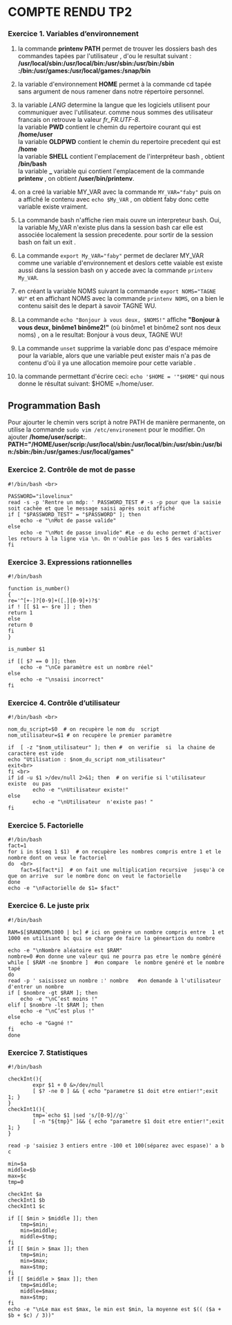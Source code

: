 # COMPTE RENDU  TP2

### Exercice 1. Variables d’environnement 

1.  la commande  **printenv PATH**  permet  de trouver  les dossiers bash des commandes tapées par l'utilisateur , d'ou le resultat suivant : <br>
 **/usr/local/sbin:/usr/local/bin:/usr/sbin:/usr/bin:/sbin :/bin:/usr/games:/usr/local/games:/snap/bin**
   
2. la variable  d'environnement **HOME** permet à la commande cd tapée sans argument de nous ramener dans notre répertoire personnel.

3. la variable *LANG*  determine la langue que les logiciels utilisent pour communiquer avec l'utilisateur. comme nous sommes  des utilisateur francais  on retrouve  la valeur *fr_FR.UTF-8*. <br>
la variable **PWD**  contient le chemin du repertoire  courant qui est **/home/user** <br>
la variable **OLDPWD**  contient le chemin  du repertoire precedent qui est **/home** <br>
la variable **SHELL** contient  l'emplacement de l'interpréteur bash , obtient **/bin/bash** <br>
la variable **_**  variable qui contient l'emplacement de la commande **printenv** , on obtient **/user/bin/printenv**.

4. on a creé la variable MY_VAR avec la commande `MY_VAR="faby"` puis on a affiché le contenu avec `echo $My_VAR` , on obtient faby donc cette variable existe vraiment.

5. La commande bash n'affiche rien mais ouvre un interpreteur bash.
Oui, la variable My_VAR n'existe plus dans la session bash car elle est associée localement la session precedente. pour sortir de la session bash on fait un exit .

6. La commande `export My_VAR="faby"` permet de declarer MY_VAR comme une variable d'environnement et deslors cette vaiable est existe aussi dans la session  bash  on  y accede avec la  commande `printenv My_VAR`.

7. en créant la variable NOMS suivant la commande `export NOMS="TAGNE WU"` et en affichant NOMS avec la commande `printenv NOMS`, on a bien le contenu saisit des le depart à savoir  TAGNE WU.

8. La commande `echo "Bonjour à vous deux, $NOMS!"`  aﬀiche  __"Bonjour à vous deux, binôme1 binôme2!"__ (où binôme1 et binôme2 sont nos deux noms) , on a le resultat: Bonjour à vous deux, TAGNE WU!

9. La commande `unset` supprime la variable donc pas d'espace mémoire pour la variable, alors que une variable peut exister mais n'a pas de contenu d'où il ya une allocation memoire  pour cette variable .

10. la commande permettant d'écrire ceci: `echo '$HOME = '"$HOME"` qui nous donne le résultat suivant: $HOME =/home/user.

## Programmation Bash

Pour ajourter le chemin vers script à notre PATH de manière permanente, on utilise la commande `sudo vim /etc/environement` pour le modifier. On ajouter **/home/user/script:**. <br>
**PATH="/HOME/user/scrip:/usr/local/sbin:/usr/local/bin:/usr/sbin:/usr/bin:/sbin:/bin:/usr/games:/usr/local/games"**

### Exercice 2. Contrôle de mot de passe
```shell
#!/bin/bash <br>

PASSWORD="ilovelinux" 
read -s -p 'Rentre un mdp: ' PASSWORD_TEST # -s -p pour que la saisie soit cachée et que le message saisi après soit affiché
if [ "$PASSWORD_TEST" = "$PASSWORD" ]; then 
    echo -e "\nMot de passe valide" 
else 
    echo -e "\nMot de passe invalide" #Le -e du echo permet d'activer les retours à la ligne via \n. On n'oublie pas les $ des variables
fi 
   ```
   ### Exercice 3. Expressions rationnelles 
```shell
#!/bin/bash

function is_number()
{
re='^[+-]?[0-9]+([.][0-9]+)?$'
if ! [[ $1 =~ $re ]] ; then
return 1
else
return 0
fi
}

is_number $1

if [[ $? == 0 ]]; then
    echo -e "\nCe paramètre est un nombre réel"
else
    echo -e "\nsaisi incorrect"
fi
```


### Exercice 4. Contrôle d’utilisateur
```shell
#!/bin/bash <br>

nom_du_script=$0  # on recupère le nom du  script
nom_utilisateur=$1 # on recupère le premier paramètre 

if  [ -z "$nom_utilisateur" ]; then #  on verifie  si  la chaine de caractère est vide 
echo "Utilisation : $nom_du_script nom_utilisateur"
exit<br> 
fi <br>
if id -u $1 >/dev/null 2>&1; then  # on verifie si l'utilisateur existe  ou pas
        echo -e "\nUtilisateur existe!" 
else
        echo -e "\nUtilisateur  n'existe pas! " 
fi 
```


### Exercice 5. Factorielle
```shell
#!/bin/bash
fact=1 
for i in $(seq 1 $1)  # on recupère les nombres compris entre 1 et le nombre dont on veux le factoriel 
do  <br>
    fact=$[fact*i]  # on fait une multiplication recursive  jusqu'à ce que on arrive  sur le nombre donc on veut le factorielle 
done 
echo -e "\nFactorielle de $1= $fact" 
```


### Exercice 6. Le juste prix
```shell
#!/bin/bash

RAM=$[$RANDOM%1000 | bc] # ici on genère un nombre compris entre  1 et 1000 en utilisant bc qui se charge de faire la géneartion du nombre 

echo -e "\nNombre aléatoire est $RAM" 
nombre=0 #on donne une valeur qui ne pourra pas etre le nombre généré 
while [ $RAM -ne $nombre ]  #on compare  le nombre genéré et le nombre tapé 
do
read -p ' saisissez un nombre :' nombre   #on demande à l'utilisateur d'entrer un nombre 
if [ $nombre -gt $RAM ]; then 
    echo -e "\nC’est moins !" 
elif [ $nombre -lt $RAM ]; then
    echo -e "\nC’est plus !"
else 
    echo -e "Gagné !" 
fi
done
```


### Exercice 7. Statistiques
```shell
#!/bin/bash

checkInt(){
        expr $1 + 0 &>/dev/null
        [ $? -ne 0 ] && { echo "parametre $1 doit etre entier!";exit 1; }
}
checkInt1(){
        tmp=`echo $1 |sed 's/[0-9]//g'`
        [ -n "${tmp}" ]&& { echo "parametre $1 doit etre entier!";exit 1; }
}

read -p 'saisiez 3 entiers entre -100 et 100(séparez avec espase)' a b c 

min=$a
middle=$b
max=$c
tmp=0

checkInt $a
checkInt1 $b
checkInt1 $c

if [[ $min > $middle ]]; then
	tmp=$min;
	min=$middle;
	middle=$tmp;
fi
if [[ $min > $max ]]; then
	tmp=$min;
	min=$max;
	max=$tmp;
fi
if [[ $middle > $max ]]; then
	tmp=$middle;
	middle=$max;
	max=$tmp;
fi
echo -e "\nLe max est $max, le min est $min, la moyenne est $(( ($a + $b + $c) / 3))"

```
